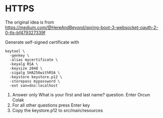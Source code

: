 # HTTPS
The original idea is from  
https://medium.com/@HereAndBeyond/spring-boot-3-websocket-oauth-2-0-tls-bf479327339f


Generate self-signed certificate with
```
keytool \
  -genkey \
  -alias mycertificate \
  -keyalg RSA \
  -keysize 2048 \
  -sigalg SHA256withRSA \
  -keystore keystore.p12 \
  -storepass mypassword \
  -ext san=dns:localhost
```
1. Answer only What is your first and last name? question. Enter Orcun Colak
2. For all other questions press Enter key
3. Copy the keystore.p12 to src/main/resources